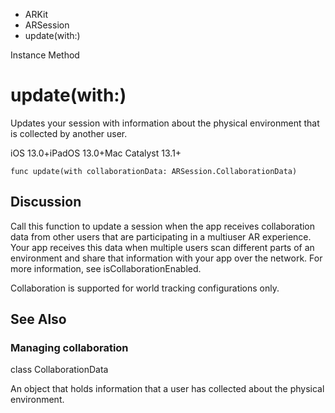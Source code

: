 

- ARKit
- ARSession
-  update(with:) 

Instance Method

# update(with:)

Updates your session with information about the physical environment that is collected by another user.

iOS 13.0+iPadOS 13.0+Mac Catalyst 13.1+

``` source
func update(with collaborationData: ARSession.CollaborationData)
```

## Discussion

Call this function to update a session when the app receives collaboration data from other users that are participating in a multiuser AR experience. Your app receives this data when multiple users scan different parts of an environment and share that information with your app over the network. For more information, see isCollaborationEnabled.

Collaboration is supported for world tracking configurations only.

## See Also

### Managing collaboration

class CollaborationData

An object that holds information that a user has collected about the physical environment.

